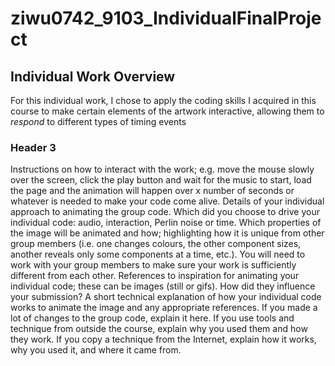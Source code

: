 # ziwu0742_9103_IndividualFinalProject

## Individual Work Overview
For this individual work, I chose to apply the coding skills I acquired in this course to make certain elements of the artwork interactive, allowing them to _respond_ to different types of timing events
### Header 3

Instructions on how to interact with the work; e.g. move the mouse slowly over the screen, click the play button and wait for the music to start, load the page and the animation will happen over x number of seconds or whatever is needed to make your code come alive.
Details of your individual approach to animating the group code.
Which did you choose to drive your individual code: audio, interaction, Perlin noise or time.
Which properties of the image will be animated and how; highlighting how it is unique from other group members (i.e. one changes colours, the other component sizes, another reveals only some components at a time, etc.). You will need to work with your group members to make sure your work is sufficiently different from each other.
References to inspiration for animating your individual code; these can be images (still or gifs). How did they influence your submission?
A short technical explanation of how your individual code works to animate the image and any appropriate references.
If you made a lot of changes to the group code, explain it here.
If you use tools and technique from outside the course, explain why you used them and how they work.
If you copy a technique from the Internet, explain how it works, why you used it, and where it came from.